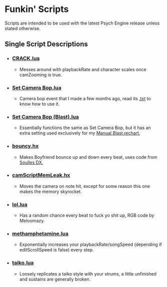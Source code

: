 # Funkin' Scripts
Scripts are intended to be used with the latest Psych Engine release unless stated otherwise.

## Single Script Descriptions

- ### [CRACK.lua](scripts/CRACK.lua)
  - Messes around with playbackRate and character scales once camZooming is true.

- ### [Set Camera Bop.lua](scripts/Set%20Camera%20Bop.lua)
  - Camera bop event that I made a few months ago, read its [.txt](scripts/Set%20Camera%20Bop.txt) to know how to use it.

- ### [Set Camera Bop (Blast).lua](scripts/Set%20Camera%20Bop%20(Blast).lua)
  - Essentially functions the same as Set Camera Bop, but it has an extra setting used exclusively for my [Manual Blast rechart.](https://www.youtube.com/watch?v=R3KQGWkLkK0)

- ### [bouncy.hx](scripts/bouncy.hx)
  - Makes Boyfriend bounce up and down every beat, uses code from [Soulles DX.](https://github.com/mariosbignuts/Soulles-DX-YCE/blob/main/stages/step.hx)

- ### [camScriptMemLeak.hx](scripts/camScriptMemLeak.hx)
  - Moves the camera on note hit, except for some reason this one makes the memory skyrocket.

- ### [lol.lua](scripts/lol.lua)
  - Has a random chance every beat to fuck yo shit up, RGB code by Meloomazy.

- ### [methamphetamine.lua](scripts/methamphetamine.lua)
  - Exponentially increases your playbackRate/songSpeed (depending if editScrollSpeed is false) every step.

- ### [taiko.lua](scripts/taiko.lua)
  - Loosely replicates a taiko style with your strums, a little unfinished and sustains are generally broken.
